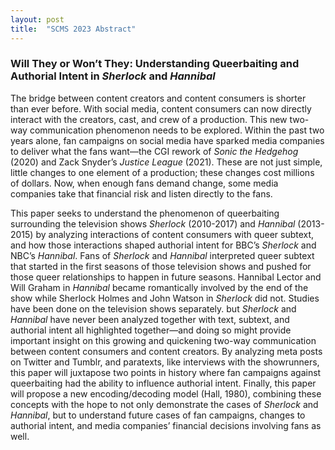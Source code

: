 ```yaml
---
layout: post
title:  "SCMS 2023 Abstract"
---
```


### Will They or Won’t They: Understanding Queerbaiting and Authorial Intent in _Sherlock_ and _Hannibal_ ###

The bridge between content creators and content consumers is shorter than ever before. With social media, content consumers can now directly interact with the creators, cast, and crew of a production. This new two-way communication phenomenon needs to be explored. Within the past two years alone, fan campaigns on social media have sparked media companies to deliver what the fans want—the CGI rework of *Sonic the Hedgehog* (2020) and Zack Snyder’s *Justice League* (2021). These are not just simple, little changes to one element of a production; these changes cost millions of dollars. Now, when enough fans demand change, some media companies take that financial risk and listen directly to the fans.

This paper seeks to understand the phenomenon of queerbaiting surrounding the television shows *Sherlock* (2010-2017) and *Hannibal* (2013-2015) by analyzing interactions of content consumers with queer subtext, and how those interactions shaped authorial intent for BBC’s *Sherlock* and NBC’s *Hannibal*. Fans of *Sherlock* and *Hannibal* interpreted queer subtext that started in the first seasons of those television shows and pushed for those queer relationships to happen in future seasons. Hannibal Lector and Will Graham in *Hannibal* became romantically involved by the end of the show while Sherlock Holmes and John Watson in *Sherlock* did not. Studies have been done on the television shows separately. but *Sherlock* and *Hannibal* have never been analyzed together with text, subtext, and authorial intent all highlighted together—and doing so might provide important insight on this growing and quickening two-way communication between content consumers and content creators. By analyzing meta posts on Twitter and Tumblr, and paratexts, like interviews with the showrunners, this paper will juxtapose two points in history where fan campaigns against queerbaiting had the ability to influence authorial intent. Finally, this paper will propose a new encoding/decoding model (Hall, 1980), combining these concepts with the hope to not only demonstrate the cases of *Sherlock* and *Hannibal*, but to understand future cases of fan campaigns, changes to authorial intent, and media companies’ financial decisions involving fans as well. 
